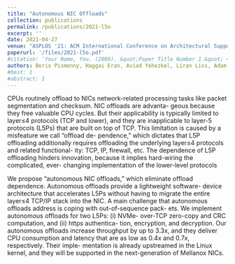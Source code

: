 ```yaml
---
title: "Autonomous NIC Offloads"
collection: publications
permalink: /publications/2021-l5o
excerpt: ''
date: 2021-04-27
venue: "ASPLOS '21: ACM International Conference on Architectural Support for Languages and Operating Systems"
paperurl: '/files/2021-l5o.pdf'
#citation: 'Your Name, You. (2009). &quot;Paper Title Number 1.&quot; <i>Journal 1</i>. 1(1).'
authors: Boris Pismenny, Haggai Eran, Aviad Yehezkel, Liran Liss, Adam Morrison, Dan Tsafrir
#best: 1
#abstract: 1
---
```

CPUs routinely offload to NICs network-related processing tasks
like packet segmentation and checksum. NIC offloads are advanta-
geous because they free valuable CPU cycles. But their applicability
is typically limited to layer≤4 protocols (TCP and lower), and they
are inapplicable to layer-5 protocols (L5Ps) that are built on top of
TCP. This limitation is caused by a misfeature we call “offload de-
pendence,” which dictates that L5P offloading additionally requires
offloading the underlying layer≤4 protocols and related functional-
ity: TCP, IP, firewall, etc. The dependence of L5P offloading hinders
innovation, because it implies hard-wiring the complicated, ever-
changing implementation of the lower-level protocols

We propose “autonomous NIC offloads,” which eliminate offload
dependence. Autonomous offloads provide a lightweight software-
device architecture that accelerates L5Ps without having to migrate
the entire layer≤4 TCP/IP stack into the NIC. A main challenge that
autonomous offloads address is coping with out-of-sequence pack-
ets. We implement autonomous offloads for two L5Ps: (i) NVMe-
over-TCP zero-copy and CRC computation, and (ii) https authentica-
tion, encryption, and decryption. Our autonomous offloads increase
throughput by up to 3.3x, and they deliver CPU consumption and
latency that are as low as 0.4x and 0.7x, respectively. Their imple-
mentation is already upstreamed in the Linux kernel, and they will
be supported in the next-generation of Mellanox NICs.
